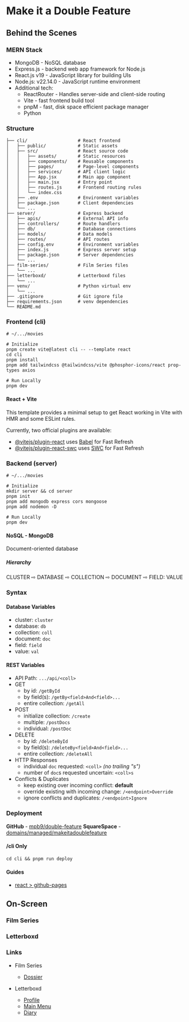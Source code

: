# Make it a Double Feature

## Behind the Scenes

### MERN Stack

- MongoDB - NoSQL database
- Express.js - backend web app framework for Node.js
- React.js v19 - JavaScript library for building UIs
- Node.js: v22.14.0 - JavaScript runtime environment
- Additional tech:
  - ReactRouter - Handles server-side and client-side routing
  - Vite - fast frontend build tool
  - pnpM - fast, disk space efficient package manager
  - Python

### Structure

```shell
├── cli/                   # React frontend
│   ├── public/            # Static assets
│   ├── src/               # React source code
│   │   ├── assets/        # Static resources
│   │   ├── components/    # Reusable components
│   │   ├── pages/         # Page-level components
│   │   ├── services/      # API client logic
│   │   ├── App.jsx        # Main app component
│   │   ├── main.jsx       # Entry point
│   │   ├── routes.js      # Frontend routing rules
│   │   └── index.css       
│   ├── .env               # Environment variables
│   ├── package.json       # Client dependencies
│   └── ...
├── server/                # Express backend
│   ├── apis/              # External API info
│   ├── controllers/       # Route handlers
│   ├── db/                # Database connections
│   ├── models/            # Data models
│   ├── routes/            # API routes
│   ├── config.env         # Environment variables
│   ├── index.js           # Express server setup
│   ├── package.json       # Server dependencies
│   └── ...
├── film-series/           # Film Series files
│   └── ...
├── letterboxd/            # Letterboxd files
│   └── ...
├── venv/                  # Python virtual env
│   └── ...
├── .gitignore             # Git ignore file
├── requirements.json      # venv dependencies
└── README.md
```

### Frontend (cli)

```shell
# ~/.../movies

# Initialize
pnpm create vite@latest cli -- --template react
cd cli
pnpm install
pnpm add tailwindcss @tailwindcss/vite @phosphor-icons/react prop-types axios

# Run Locally
pnpm dev
```

#### React + Vite

This template provides a minimal setup to get React working in Vite with HMR and some ESLint rules.

Currently, two official plugins are available:

- [@vitejs/plugin-react](https://github.com/vitejs/vite-plugin-react/blob/main/packages/plugin-react/README.md) uses [Babel](https://babeljs.io/) for Fast Refresh
- [@vitejs/plugin-react-swc](https://github.com/vitejs/vite-plugin-react-swc) uses [SWC](https://swc.rs/) for Fast Refresh

### Backend (server)

```shell
# ~/.../movies

# Initialize
mkdir server && cd server
pnpm init
pnpm add mongodb express cors mongoose
pnpm add nodemon -D

# Run Locally
pnpm dev
```

#### NoSQL - MongoDB

Document-oriented database

##### Hierarchy

CLUSTER ⇨ DATABASE ⇨ COLLECTION ⇨ DOCUMENT ⇨ FIELD: VALUE

### Syntax

#### Database Variables

- cluster: ```cluster```
- database: ```db```
- collection: ```coll```
- document: ```doc```
- field: ```field```
- value: ```val```

#### REST Variables

- API Path: ```.../api/<coll>```
- GET
  - by id: ```/getById```
  - by field(s): ```/getBy<field>And<field>...```
  - entire collection: ```/getAll```
- POST
  - initialize collection: ```/create```
  - multiple: ```/postDocs```
  - individual: ```/postDoc```
- DELETE
  - by id: ```/deleteById```
  - by field(s): ```/deleteBy<field>And<field>...```
  - entire collection: ```/deleteAll```
- HTTP Responses
  - individual ```doc``` requested: ```<coll>``` *(no trailing "s")*
  - number of ```doc```s requested uncertain: ```<coll>s```
- Conflicts & Duplicates
  - keep existing over incoming conflict: **default**
  - override existing with incoming change: ```/<endpoint>Override```
  - ignore conflicts and duplicates: ```/<endpoint>Ignore```

### Deployment

**GitHub** - [mpb9/double-feature](https://github.com/mpb9/double-feature)
**SquareSpace** - [domains/managed/makeitadoublefeature](https://account.squarespace.com/domains/managed/makeitadoublefeature.com)

#### /cli Only

```shell
cd cli && pnpm run deploy
```

#### Guides

- [react > github-pages](https://create-react-app.dev/docs/deployment/#github-pages)

## On-Screen

### Film Series

### Letterboxd

### Links

- Film Series
  - [Dossier](https://docs.google.com/document/d/1dl00sQH2cXBExBTZp5KaAWoJ_r9gFSnaCfZxn-lVTEM/edit?usp=sharing)

- Letterboxd
  - [Profile](https://letterboxd.com/michaelbeebe)
  - [Main Menu](https://letterboxd.com/michaelbeebe/list/main-menu/detail)
  - [Diary](https://letterboxd.com/michaelbeebe/films/diary)
